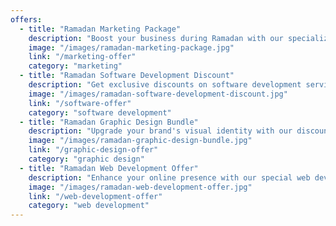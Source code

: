 ```yaml
---
offers:
  - title: "Ramadan Marketing Package"
    description: "Boost your business during Ramadan with our specialized marketing package."
    image: "/images/ramadan-marketing-package.jpg"
    link: "/marketing-offer"
    category: "marketing"
  - title: "Ramadan Software Development Discount"
    description: "Get exclusive discounts on software development services for your business this Ramadan."
    image: "/images/ramadan-software-development-discount.jpg"
    link: "/software-offer"
    category: "software development"
  - title: "Ramadan Graphic Design Bundle"
    description: "Upgrade your brand's visual identity with our discounted graphic design bundle for Ramadan."
    image: "/images/ramadan-graphic-design-bundle.jpg"
    link: "/graphic-design-offer"
    category: "graphic design"
  - title: "Ramadan Web Development Offer"
    description: "Enhance your online presence with our special web development offers for Ramadan."
    image: "/images/ramadan-web-development-offer.jpg"
    link: "/web-development-offer"
    category: "web development"
---
```

